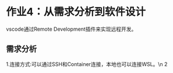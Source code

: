 作业4：从需求分析到软件设计
===========================
vscode通过Remote Development插件来实现远程开发。

需求分析
--------
1.连接方式:可以通过SSH和Container连接，本地也可以连接WSL。\n
2
